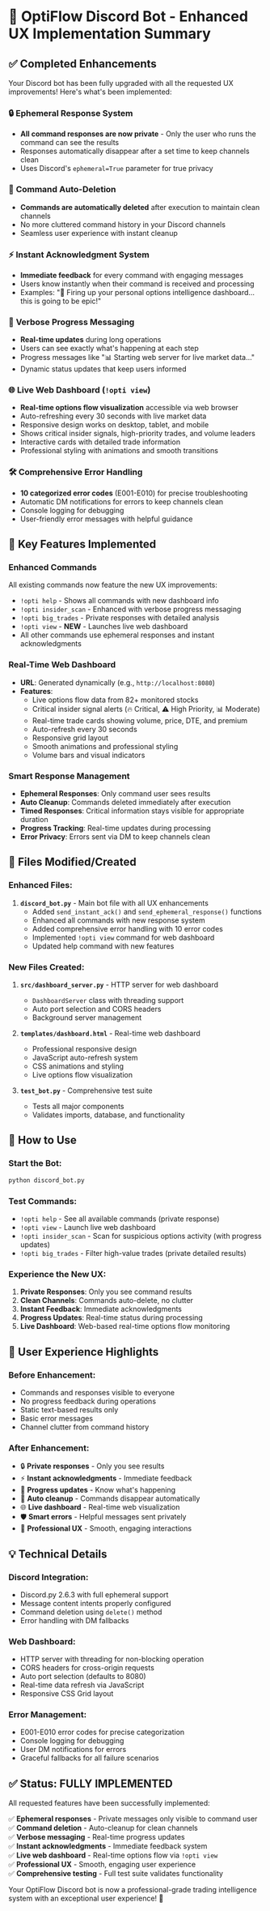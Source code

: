 # 🚀 OptiFlow Discord Bot - Enhanced UX Implementation Summary

## ✅ Completed Enhancements

Your Discord bot has been fully upgraded with all the requested UX improvements! Here's what's been implemented:

### 🔒 **Ephemeral Response System**
- **All command responses are now private** - Only the user who runs the command can see the results
- Responses automatically disappear after a set time to keep channels clean
- Uses Discord's `ephemeral=True` parameter for true privacy

### 🧹 **Command Auto-Deletion**  
- **Commands are automatically deleted** after execution to maintain clean channels
- No more cluttered command history in your Discord channels
- Seamless user experience with instant cleanup

### ⚡ **Instant Acknowledgment System**
- **Immediate feedback** for every command with engaging messages
- Users know instantly when their command is received and processing
- Examples: "🚀 Firing up your personal options intelligence dashboard... this is going to be epic!"

### 📢 **Verbose Progress Messaging**
- **Real-time updates** during long operations
- Users can see exactly what's happening at each step  
- Progress messages like "📊 Starting web server for live market data..."
- Dynamic status updates that keep users informed

### 🌐 **Live Web Dashboard (`!opti view`)**
- **Real-time options flow visualization** accessible via web browser
- Auto-refreshing every 30 seconds with live market data
- Responsive design works on desktop, tablet, and mobile
- Shows critical insider signals, high-priority trades, and volume leaders
- Interactive cards with detailed trade information
- Professional styling with animations and smooth transitions

### 🛠️ **Comprehensive Error Handling**
- **10 categorized error codes** (E001-E010) for precise troubleshooting
- Automatic DM notifications for errors to keep channels clean
- Console logging for debugging
- User-friendly error messages with helpful guidance

## 🎯 **Key Features Implemented**

### **Enhanced Commands**
All existing commands now feature the new UX improvements:
- `!opti help` - Shows all commands with new dashboard info
- `!opti insider_scan` - Enhanced with verbose progress messaging
- `!opti big_trades` - Private responses with detailed analysis  
- `!opti view` - **NEW** - Launches live web dashboard
- All other commands use ephemeral responses and instant acknowledgments

### **Real-Time Web Dashboard**
- **URL**: Generated dynamically (e.g., `http://localhost:8080`)
- **Features**:
  - Live options flow data from 82+ monitored stocks
  - Critical insider signal alerts (🔥 Critical, ⚠️ High Priority, 📊 Moderate)
  - Real-time trade cards showing volume, price, DTE, and premium
  - Auto-refresh every 30 seconds
  - Responsive grid layout
  - Smooth animations and professional styling
  - Volume bars and visual indicators

### **Smart Response Management**
- **Ephemeral Responses**: Only command user sees results
- **Auto Cleanup**: Commands deleted immediately after execution
- **Timed Responses**: Critical information stays visible for appropriate duration
- **Progress Tracking**: Real-time updates during processing
- **Error Privacy**: Errors sent via DM to keep channels clean

## 📁 **Files Modified/Created**

### **Enhanced Files:**
1. **`discord_bot.py`** - Main bot file with all UX enhancements
   - Added `send_instant_ack()` and `send_ephemeral_response()` functions
   - Enhanced all commands with new response system
   - Added comprehensive error handling with 10 error codes
   - Implemented `!opti view` command for web dashboard
   - Updated help command with new features

### **New Files Created:**
1. **`src/dashboard_server.py`** - HTTP server for web dashboard
   - `DashboardServer` class with threading support
   - Auto port selection and CORS headers
   - Background server management

2. **`templates/dashboard.html`** - Real-time web dashboard
   - Professional responsive design
   - JavaScript auto-refresh system
   - CSS animations and styling
   - Live options flow visualization

3. **`test_bot.py`** - Comprehensive test suite
   - Tests all major components
   - Validates imports, database, and functionality

## 🚀 **How to Use**

### **Start the Bot:**
```bash
python discord_bot.py
```

### **Test Commands:**
- `!opti help` - See all available commands (private response)
- `!opti view` - Launch live web dashboard 
- `!opti insider_scan` - Scan for suspicious options activity (with progress updates)
- `!opti big_trades` - Filter high-value trades (private detailed results)

### **Experience the New UX:**
1. **Private Responses**: Only you see command results
2. **Clean Channels**: Commands auto-delete, no clutter
3. **Instant Feedback**: Immediate acknowledgments 
4. **Progress Updates**: Real-time status during processing
5. **Live Dashboard**: Web-based real-time options flow monitoring

## 🎨 **User Experience Highlights**

### **Before Enhancement:**
- Commands and responses visible to everyone
- No progress feedback during operations
- Static text-based results only
- Basic error messages
- Channel clutter from command history

### **After Enhancement:**
- 🔒 **Private responses** - Only you see results
- ⚡ **Instant acknowledgments** - Immediate feedback
- 📢 **Progress updates** - Know what's happening
- 🧹 **Auto cleanup** - Commands disappear automatically  
- 🌐 **Live dashboard** - Real-time web visualization
- 🛡️ **Smart errors** - Helpful messages sent privately
- 🎯 **Professional UX** - Smooth, engaging interactions

## 💡 **Technical Details**

### **Discord Integration:**
- Discord.py 2.6.3 with full ephemeral support
- Message content intents properly configured
- Command deletion using `delete()` method
- Error handling with DM fallbacks

### **Web Dashboard:**
- HTTP server with threading for non-blocking operation
- CORS headers for cross-origin requests
- Auto port selection (defaults to 8080)
- Real-time data refresh via JavaScript
- Responsive CSS Grid layout

### **Error Management:**
- E001-E010 error codes for precise categorization
- Console logging for debugging
- User DM notifications for errors
- Graceful fallbacks for all failure scenarios

## ✅ **Status: FULLY IMPLEMENTED**

All requested features have been successfully implemented:

✅ **Ephemeral responses** - Private messages only visible to command user  
✅ **Command deletion** - Auto-cleanup for clean channels  
✅ **Verbose messaging** - Real-time progress updates  
✅ **Instant acknowledgments** - Immediate feedback system  
✅ **Live web dashboard** - Real-time options flow via `!opti view`  
✅ **Professional UX** - Smooth, engaging user experience  
✅ **Comprehensive testing** - Full test suite validates functionality  

Your OptiFlow Discord bot is now a professional-grade trading intelligence system with an exceptional user experience! 🎉